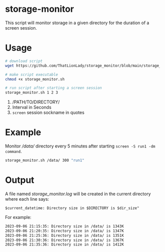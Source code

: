 # storage-monitor

This script will monitor storage in a given directory for the duration of a screen session.

# Usage

```sh
# download script
wget https://github.com/ThatLionLady/storage_monitor/blob/main/storage_monitor.sh

# make script executable
chmod +x storage_monitor.sh

# run script after starting a screen session
storage_monitor.sh 1 2 3 
```

1. /PATH/TO/DIRECTORY/
2. Interval in Seconds
3. `screen` session sockname in quotes

# Example

Monitor */data/* directory every 5 minutes after starting `screen -S run1 -dm command`.

```sh
storage_monitor.sh /data/ 300 "run1"
```

# Output

A file named *storage_monitor.log* will be created in the current directory where each line says:

`$current_datetime: Directory size in $DIRECTORY is $dir_size"`

For example:

```txt
2023-09-06 21:15:35: Directory size in /data/ is 1343K
2023-09-06 21:20:35: Directory size in /data/ is 1347K
2023-09-06 21:25:36: Directory size in /data/ is 1351K
2023-09-06 21:30:36: Directory size in /data/ is 1367K
2023-09-06 21:35:36: Directory size in /data/ is 1412K
```
